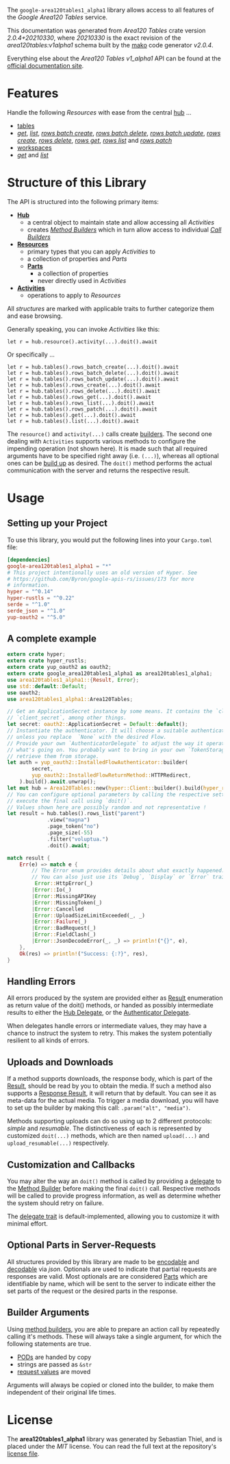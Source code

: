 <!---
DO NOT EDIT !
This file was generated automatically from 'src/mako/api/README.md.mako'
DO NOT EDIT !
-->
The `google-area120tables1_alpha1` library allows access to all features of the *Google Area120 Tables* service.

This documentation was generated from *Area120 Tables* crate version *2.0.4+20210330*, where *20210330* is the exact revision of the *area120tables:v1alpha1* schema built by the [mako](http://www.makotemplates.org/) code generator *v2.0.4*.

Everything else about the *Area120 Tables* *v1_alpha1* API can be found at the
[official documentation site](https://support.google.com/area120-tables/answer/10011390).
# Features

Handle the following *Resources* with ease from the central [hub](https://docs.rs/google-area120tables1_alpha1/2.0.4+20210330/google_area120tables1_alpha1/Area120Tables) ... 

* [tables](https://docs.rs/google-area120tables1_alpha1/2.0.4+20210330/google_area120tables1_alpha1/api::Table)
 * [*get*](https://docs.rs/google-area120tables1_alpha1/2.0.4+20210330/google_area120tables1_alpha1/api::TableGetCall), [*list*](https://docs.rs/google-area120tables1_alpha1/2.0.4+20210330/google_area120tables1_alpha1/api::TableListCall), [*rows batch create*](https://docs.rs/google-area120tables1_alpha1/2.0.4+20210330/google_area120tables1_alpha1/api::TableRowBatchCreateCall), [*rows batch delete*](https://docs.rs/google-area120tables1_alpha1/2.0.4+20210330/google_area120tables1_alpha1/api::TableRowBatchDeleteCall), [*rows batch update*](https://docs.rs/google-area120tables1_alpha1/2.0.4+20210330/google_area120tables1_alpha1/api::TableRowBatchUpdateCall), [*rows create*](https://docs.rs/google-area120tables1_alpha1/2.0.4+20210330/google_area120tables1_alpha1/api::TableRowCreateCall), [*rows delete*](https://docs.rs/google-area120tables1_alpha1/2.0.4+20210330/google_area120tables1_alpha1/api::TableRowDeleteCall), [*rows get*](https://docs.rs/google-area120tables1_alpha1/2.0.4+20210330/google_area120tables1_alpha1/api::TableRowGetCall), [*rows list*](https://docs.rs/google-area120tables1_alpha1/2.0.4+20210330/google_area120tables1_alpha1/api::TableRowListCall) and [*rows patch*](https://docs.rs/google-area120tables1_alpha1/2.0.4+20210330/google_area120tables1_alpha1/api::TableRowPatchCall)
* [workspaces](https://docs.rs/google-area120tables1_alpha1/2.0.4+20210330/google_area120tables1_alpha1/api::Workspace)
 * [*get*](https://docs.rs/google-area120tables1_alpha1/2.0.4+20210330/google_area120tables1_alpha1/api::WorkspaceGetCall) and [*list*](https://docs.rs/google-area120tables1_alpha1/2.0.4+20210330/google_area120tables1_alpha1/api::WorkspaceListCall)




# Structure of this Library

The API is structured into the following primary items:

* **[Hub](https://docs.rs/google-area120tables1_alpha1/2.0.4+20210330/google_area120tables1_alpha1/Area120Tables)**
    * a central object to maintain state and allow accessing all *Activities*
    * creates [*Method Builders*](https://docs.rs/google-area120tables1_alpha1/2.0.4+20210330/google_area120tables1_alpha1/client::MethodsBuilder) which in turn
      allow access to individual [*Call Builders*](https://docs.rs/google-area120tables1_alpha1/2.0.4+20210330/google_area120tables1_alpha1/client::CallBuilder)
* **[Resources](https://docs.rs/google-area120tables1_alpha1/2.0.4+20210330/google_area120tables1_alpha1/client::Resource)**
    * primary types that you can apply *Activities* to
    * a collection of properties and *Parts*
    * **[Parts](https://docs.rs/google-area120tables1_alpha1/2.0.4+20210330/google_area120tables1_alpha1/client::Part)**
        * a collection of properties
        * never directly used in *Activities*
* **[Activities](https://docs.rs/google-area120tables1_alpha1/2.0.4+20210330/google_area120tables1_alpha1/client::CallBuilder)**
    * operations to apply to *Resources*

All *structures* are marked with applicable traits to further categorize them and ease browsing.

Generally speaking, you can invoke *Activities* like this:

```Rust,ignore
let r = hub.resource().activity(...).doit().await
```

Or specifically ...

```ignore
let r = hub.tables().rows_batch_create(...).doit().await
let r = hub.tables().rows_batch_delete(...).doit().await
let r = hub.tables().rows_batch_update(...).doit().await
let r = hub.tables().rows_create(...).doit().await
let r = hub.tables().rows_delete(...).doit().await
let r = hub.tables().rows_get(...).doit().await
let r = hub.tables().rows_list(...).doit().await
let r = hub.tables().rows_patch(...).doit().await
let r = hub.tables().get(...).doit().await
let r = hub.tables().list(...).doit().await
```

The `resource()` and `activity(...)` calls create [builders][builder-pattern]. The second one dealing with `Activities` 
supports various methods to configure the impending operation (not shown here). It is made such that all required arguments have to be 
specified right away (i.e. `(...)`), whereas all optional ones can be [build up][builder-pattern] as desired.
The `doit()` method performs the actual communication with the server and returns the respective result.

# Usage

## Setting up your Project

To use this library, you would put the following lines into your `Cargo.toml` file:

```toml
[dependencies]
google-area120tables1_alpha1 = "*"
# This project intentionally uses an old version of Hyper. See
# https://github.com/Byron/google-apis-rs/issues/173 for more
# information.
hyper = "^0.14"
hyper-rustls = "^0.22"
serde = "^1.0"
serde_json = "^1.0"
yup-oauth2 = "^5.0"
```

## A complete example

```Rust
extern crate hyper;
extern crate hyper_rustls;
extern crate yup_oauth2 as oauth2;
extern crate google_area120tables1_alpha1 as area120tables1_alpha1;
use area120tables1_alpha1::{Result, Error};
use std::default::Default;
use oauth2;
use area120tables1_alpha1::Area120Tables;

// Get an ApplicationSecret instance by some means. It contains the `client_id` and 
// `client_secret`, among other things.
let secret: oauth2::ApplicationSecret = Default::default();
// Instantiate the authenticator. It will choose a suitable authentication flow for you, 
// unless you replace  `None` with the desired Flow.
// Provide your own `AuthenticatorDelegate` to adjust the way it operates and get feedback about 
// what's going on. You probably want to bring in your own `TokenStorage` to persist tokens and
// retrieve them from storage.
let auth = yup_oauth2::InstalledFlowAuthenticator::builder(
        secret,
        yup_oauth2::InstalledFlowReturnMethod::HTTPRedirect,
    ).build().await.unwrap();
let mut hub = Area120Tables::new(hyper::Client::builder().build(hyper_rustls::HttpsConnector::with_native_roots()), auth);
// You can configure optional parameters by calling the respective setters at will, and
// execute the final call using `doit()`.
// Values shown here are possibly random and not representative !
let result = hub.tables().rows_list("parent")
             .view("magna")
             .page_token("no")
             .page_size(-55)
             .filter("voluptua.")
             .doit().await;

match result {
    Err(e) => match e {
        // The Error enum provides details about what exactly happened.
        // You can also just use its `Debug`, `Display` or `Error` traits
         Error::HttpError(_)
        |Error::Io(_)
        |Error::MissingAPIKey
        |Error::MissingToken(_)
        |Error::Cancelled
        |Error::UploadSizeLimitExceeded(_, _)
        |Error::Failure(_)
        |Error::BadRequest(_)
        |Error::FieldClash(_)
        |Error::JsonDecodeError(_, _) => println!("{}", e),
    },
    Ok(res) => println!("Success: {:?}", res),
}

```
## Handling Errors

All errors produced by the system are provided either as [Result](https://docs.rs/google-area120tables1_alpha1/2.0.4+20210330/google_area120tables1_alpha1/client::Result) enumeration as return value of
the doit() methods, or handed as possibly intermediate results to either the 
[Hub Delegate](https://docs.rs/google-area120tables1_alpha1/2.0.4+20210330/google_area120tables1_alpha1/client::Delegate), or the [Authenticator Delegate](https://docs.rs/yup-oauth2/*/yup_oauth2/trait.AuthenticatorDelegate.html).

When delegates handle errors or intermediate values, they may have a chance to instruct the system to retry. This 
makes the system potentially resilient to all kinds of errors.

## Uploads and Downloads
If a method supports downloads, the response body, which is part of the [Result](https://docs.rs/google-area120tables1_alpha1/2.0.4+20210330/google_area120tables1_alpha1/client::Result), should be
read by you to obtain the media.
If such a method also supports a [Response Result](https://docs.rs/google-area120tables1_alpha1/2.0.4+20210330/google_area120tables1_alpha1/client::ResponseResult), it will return that by default.
You can see it as meta-data for the actual media. To trigger a media download, you will have to set up the builder by making
this call: `.param("alt", "media")`.

Methods supporting uploads can do so using up to 2 different protocols: 
*simple* and *resumable*. The distinctiveness of each is represented by customized 
`doit(...)` methods, which are then named `upload(...)` and `upload_resumable(...)` respectively.

## Customization and Callbacks

You may alter the way an `doit()` method is called by providing a [delegate](https://docs.rs/google-area120tables1_alpha1/2.0.4+20210330/google_area120tables1_alpha1/client::Delegate) to the 
[Method Builder](https://docs.rs/google-area120tables1_alpha1/2.0.4+20210330/google_area120tables1_alpha1/client::CallBuilder) before making the final `doit()` call. 
Respective methods will be called to provide progress information, as well as determine whether the system should 
retry on failure.

The [delegate trait](https://docs.rs/google-area120tables1_alpha1/2.0.4+20210330/google_area120tables1_alpha1/client::Delegate) is default-implemented, allowing you to customize it with minimal effort.

## Optional Parts in Server-Requests

All structures provided by this library are made to be [encodable](https://docs.rs/google-area120tables1_alpha1/2.0.4+20210330/google_area120tables1_alpha1/client::RequestValue) and 
[decodable](https://docs.rs/google-area120tables1_alpha1/2.0.4+20210330/google_area120tables1_alpha1/client::ResponseResult) via *json*. Optionals are used to indicate that partial requests are responses 
are valid.
Most optionals are are considered [Parts](https://docs.rs/google-area120tables1_alpha1/2.0.4+20210330/google_area120tables1_alpha1/client::Part) which are identifiable by name, which will be sent to 
the server to indicate either the set parts of the request or the desired parts in the response.

## Builder Arguments

Using [method builders](https://docs.rs/google-area120tables1_alpha1/2.0.4+20210330/google_area120tables1_alpha1/client::CallBuilder), you are able to prepare an action call by repeatedly calling it's methods.
These will always take a single argument, for which the following statements are true.

* [PODs][wiki-pod] are handed by copy
* strings are passed as `&str`
* [request values](https://docs.rs/google-area120tables1_alpha1/2.0.4+20210330/google_area120tables1_alpha1/client::RequestValue) are moved

Arguments will always be copied or cloned into the builder, to make them independent of their original life times.

[wiki-pod]: http://en.wikipedia.org/wiki/Plain_old_data_structure
[builder-pattern]: http://en.wikipedia.org/wiki/Builder_pattern
[google-go-api]: https://github.com/google/google-api-go-client

# License
The **area120tables1_alpha1** library was generated by Sebastian Thiel, and is placed 
under the *MIT* license.
You can read the full text at the repository's [license file][repo-license].

[repo-license]: https://github.com/Byron/google-apis-rsblob/main/LICENSE.md
